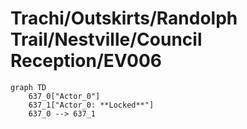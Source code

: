 # Trachi/Outskirts/Randolph Trail/Nestville/Council Reception/EV006


```mermaid
graph TD
    637_0["Actor_0"]
    637_1["Actor_0: **Locked**"]
    637_0 --> 637_1
```